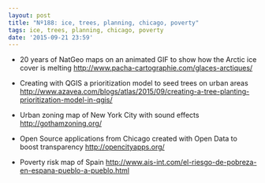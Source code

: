 ```yaml
---
layout: post
title: "Nº188: ice, trees, planning, chicago, poverty"
tags: ice, trees, planning, chicago, poverty
date: '2015-09-21 23:59'
---
```



* 20 years of NatGeo maps on an animated GIF to show how the Arctic ice cover is melting
  http://www.pacha-cartographie.com/glaces-arctiques/

* Creating with QGIS a prioritization model to seed trees on urban areas
  http://www.azavea.com/blogs/atlas/2015/09/creating-a-tree-planting-prioritization-model-in-qgis/

* Urban zoning map of New York City with sound effects
  http://gothamzoning.org/

* Open Source applications from Chicago created with Open Data to boost transparency
  http://opencityapps.org/

* Poverty risk map of Spain
  http://www.ais-int.com/el-riesgo-de-pobreza-en-espana-pueblo-a-pueblo.html
